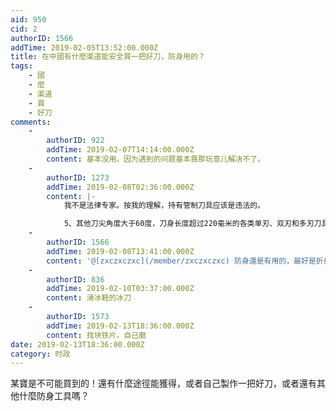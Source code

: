 ```yaml
---
aid: 950
cid: 2
authorID: 1566
addTime: 2019-02-05T13:52:00.000Z
title: 在中國有什麼渠道能安全買一把好刀，防身用的？
tags:
    - 國
    - 麼
    - 渠道
    - 買
    - 好刀
comments:
    -
        authorID: 922
        addTime: 2019-02-07T14:14:00.000Z
        content: 基本没用。因为遇到的问题基本靠那玩意儿解决不了。
    -
        authorID: 1273
        addTime: 2019-02-08T02:36:00.000Z
        content: |-
            我不是法律专家。按我的理解，持有管制刀具应该是违法的。

            5、其他刀尖角度大于60度，刀身长度超过220毫米的各类单刃、双刃和多刃刀具（见图五）。
    -
        authorID: 1566
        addTime: 2019-02-08T13:41:00.000Z
        content: '@[zxczxczxc](/member/zxczxczxc) 防身還是有用的，最好是折疊刀'
    -
        authorID: 836
        addTime: 2019-02-10T03:37:00.000Z
        content: 滑冰鞋的冰刀
    -
        authorID: 1573
        addTime: 2019-02-13T18:36:00.000Z
        content: 找块铁片，自己磨
date: 2019-02-13T18:36:00.000Z
category: 时政
---
```


某寶是不可能買到的！還有什麼途徑能獲得，或者自己製作一把好刀，或者還有其他什麼防身工具嗎？
